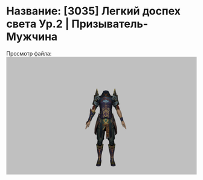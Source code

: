 # Название: [3035] Легкий доспех света Ур.2 | Призыватель-Мужчина

Просмотр файла:
![p080005.png](p080005.png)